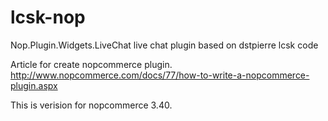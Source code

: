lcsk-nop
========

Nop.Plugin.Widgets.LiveChat live chat plugin based on dstpierre lcsk code

Article for create nopcommerce plugin.
http://www.nopcommerce.com/docs/77/how-to-write-a-nopcommerce-plugin.aspx

This is verision for nopcommerce 3.40.
